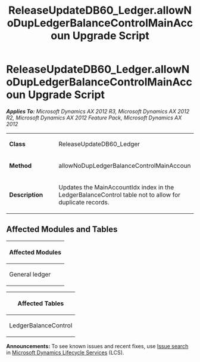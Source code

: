 ﻿---
title: ReleaseUpdateDB60_Ledger.allowNoDupLedgerBalanceControlMainAccoun Upgrade Script
TOCTitle: ReleaseUpdateDB60_Ledger.allowNoDupLedgerBalanceControlMainAccoun Upgrade Script
ms:assetid: 02902888-fb6e-1ca7-9a1c-22bc48451a85
ms:mtpsurl: https://msdn.microsoft.com/en-us/library/JJ684650(v=AX.60)
ms:contentKeyID: 49706346
ms.date: 05/18/2015
mtps_version: v=AX.60
---

# ReleaseUpdateDB60\_Ledger.allowNoDupLedgerBalanceControlMainAccoun Upgrade Script 


_**Applies To:** Microsoft Dynamics AX 2012 R3, Microsoft Dynamics AX 2012 R2, Microsoft Dynamics AX 2012 Feature Pack, Microsoft Dynamics AX 2012_

<table>
<colgroup>
<col style="width: 50%" />
<col style="width: 50%" />
</colgroup>
<tbody>
<tr class="odd">
<td><p><strong>Class</strong></p></td>
<td><p>ReleaseUpdateDB60_Ledger</p></td>
</tr>
<tr class="even">
<td><p><strong>Method</strong></p></td>
<td><p>allowNoDupLedgerBalanceControlMainAccoun</p></td>
</tr>
<tr class="odd">
<td><p><strong>Description</strong></p></td>
<td><p>Updates the MainAccountIdx index in the LedgerBalanceControl table not to allow for duplicate records.</p></td>
</tr>
</tbody>
</table>


## Affected Modules and Tables

<table>
<colgroup>
<col style="width: 100%" />
</colgroup>
<thead>
<tr class="header">
<th><p>Affected Modules</p></th>
</tr>
</thead>
<tbody>
<tr class="odd">
<td><p>General ledger</p></td>
</tr>
</tbody>
</table>


<table>
<colgroup>
<col style="width: 100%" />
</colgroup>
<thead>
<tr class="header">
<th><p>Affected Tables</p></th>
</tr>
</thead>
<tbody>
<tr class="odd">
<td><p>LedgerBalanceControl</p></td>
</tr>
</tbody>
</table>

  
**Announcements:** To see known issues and recent fixes, use [Issue search](http://go.microsoft.com/fwlink/?linkid=389258) in [Microsoft Dynamics Lifecycle Services](http://go.microsoft.com/fwlink/?linkid=306505) (LCS).

